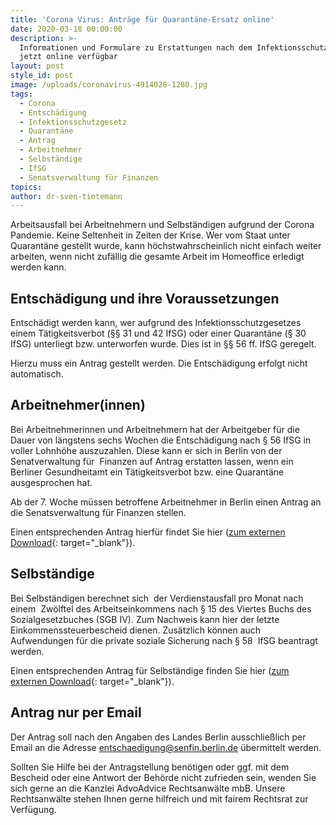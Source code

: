 ```yaml
---
title: 'Corona Virus: Anträge für Quarantäne-Ersatz online'
date: 2020-03-18 00:00:00
description: >-
  Informationen und Formulare zu Erstattungen nach dem Infektionsschutzgesetz
  jetzt online verfügbar
layout: post
style_id: post
image: /uploads/coronavirus-4914028-1280.jpg
tags:
  - Corona
  - Entschädigung
  - Infektionsschutzgesetz
  - Quarantäne
  - Antrag
  - Arbeitnehmer
  - Selbständige
  - IfSG
  - Senatsverwaltung für Finanzen
topics:
author: dr-sven-tintemann
---
```


Arbeitsausfall bei Arbeitnehmern und Selbständigen aufgrund der Corona Pandemie. Keine Seltenheit in Zeiten der Krise. Wer vom Staat unter Quarantäne gestellt wurde, kann höchstwahrscheinlich nicht einfach weiter arbeiten, wenn nicht zufällig die gesamte Arbeit im Homeoffice erledigt werden kann.&nbsp;

## Entschädigung und ihre Voraussetzungen

Entschädigt werden kann, wer aufgrund des Infektionsschutzgesetzes einem Tätigkeitsverbot (&sect;&sect; 31 und 42 IfSG) oder einer Quarantäne (&sect; 30 IfSG) unterliegt bzw. unterworfen wurde. Dies ist in &sect;&sect; 56 ff. IfSG geregelt.&nbsp;

Hierzu muss ein Antrag gestellt werden. Die Entschädigung erfolgt nicht automatisch.&nbsp;

## Arbeitnehmer(innen)&nbsp;

Bei Arbeitnehmerinnen und Arbeitnehmern hat der Arbeitgeber für die Dauer von längstens sechs Wochen die Entschädigung nach &sect; 56 IfSG in voller Lohnhöhe auszuzahlen. Diese kann er sich in Berlin von der Senatverwaltung für&nbsp; Finanzen auf Antrag erstatten lassen, wenn ein Berliner Gesundheitamt ein Tätigkeitsverbot bzw. eine Quarantäne ausgesprochen hat.&nbsp;

Ab der 7. Woche müssen betroffene Arbeitnehmer in Berlin einen Antrag an die Senatsverwaltung für Finanzen stellen.&nbsp;

Einen entsprechenden Antrag hierfür findet Sie hier ([zum externen Download](https://www.berlin.de/sen/finanzen/presse/nachrichten/antrag-arbeitnehmer-nach-ifsg.pdf){: target="_blank"}).

## Selbständige

Bei Selbständigen berechnet sich&nbsp; der Verdienstausfall pro Monat nach einem&nbsp; Zwölftel des Arbeitseinkommens nach &sect; 15 des Viertes Buchs des Sozialgesetzbuches (SGB IV). Zum Nachweis kann hier der letzte Einkommenssteuerbescheid dienen. Zusätzlich können auch Aufwendungen für die private soziale Sicherung nach &sect; 58&nbsp; IfSG beantragt werden.&nbsp;

Einen entsprechenden Antrag für Selbständige finden Sie hier ([zum externen Download](https://www.berlin.de/sen/finanzen/presse/nachrichten/antrag-selbstaendige-nach-ifsg.pdf){: target="_blank"}).

## Antrag nur per Email

Der Antrag soll nach den Angaben des Landes Berlin ausschlie&szlig;lich per Email an die Adresse entschaedigung@senfin.berlin.de übermittelt werden.&nbsp;

Sollten Sie Hilfe bei der Antragstellung benötigen oder ggf. mit dem Bescheid oder eine Antwort der Behörde nicht zufrieden sein, wenden Sie sich gerne an die Kanzlei AdvoAdvice Rechtsanwälte mbB. Unsere Rechtsanwälte stehen Ihnen gerne hilfreich und mit fairem Rechtsrat zur Verfügung.&nbsp;